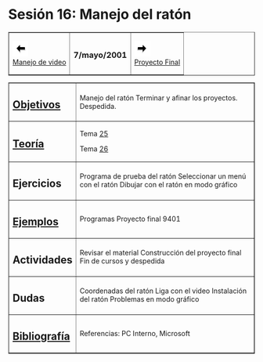 # Sesión 16: Manejo del ratón

<div align="center">

<center>

<table border="1" cellpadding="2">

<tbody>

<tr>

<td>

[![Sesión Anterior](../../images/anterior.gif)  
Manejo de video](sv15.md)

</td>

<td>

### 7/mayo/2001

</td>

<td>

[![Sesión Siguiente](../../images/sigue.gif)  
Proyecto Final](../Sesiones/sv17.md)

</td>

</tr>

</tbody>

</table>

</center>

</div>

<div align="center">

<center>

<table border="1" cellpadding="2">

<tbody>

<tr>

<td>

## [Objetivos](../Objetivos/obj16.md)

</td>

<td>Manejo del ratón  
Terminar y afinar los proyectos.  
Despedida.</td>

</tr>

<tr>

<td>

## [Teoría](../Temas/clase25.md#teoría)

</td>

<td>

Tema [25](../Temas/clase25.md)

Tema [26](../Temas/clase26.md)

</td>

</tr>

<tr>

<td>

## Ejercicios

</td>

<td>Programa de prueba del ratón  
Seleccionar un menú con el ratón  
Dibujar con el ratón en modo gráfico</td>

</tr>

<tr>

<td>

## [Ejemplos](../Ejemplos/ejem16.md)

</td>

<td>Programas  
Proyecto final 9401</td>

</tr>

<tr>

<td>

## Actividades

</td>

<td>Revisar el material  
Construcción del proyecto final  
Fin de cursos y despedida</td>

</tr>

<tr>

<td>

## Dudas

</td>

<td>Coordenadas del ratón  
Liga con el video  
Instalación del ratón  
Problemas en modo gráfico</td>

</tr>

<tr>

<td>

## [Bibliografía](../Temas/clase25.md#bibliografía)

</td>

<td>Referencias: PC Interno, Microsoft</td>

</tr>

</tbody>

</table>

</center>

</div>